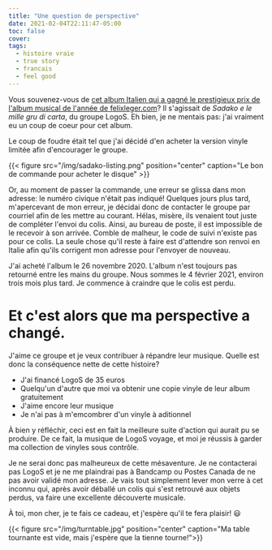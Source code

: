 ```yaml
---
title: "Une question de perspective"
date: 2021-02-04T22:11:47-05:00
toc: false
cover:
tags:
  - histoire vraie
  - true story
  - francais
  - feel good
---
```


Vous souvenez-vous de [cet album Italien qui a gagné le prestigieux prix de l'album musical de l'année de
felixleger.com](https://felixleger.com/posts/2020/10/my-musical-album-of-the-year-2020-and-more/)? Il
s'agissait de *Sadako e le mille gru di carta*, du groupe LogoS. Eh bien, je ne mentais pas: j'ai vraiment eu
un coup de coeur pour cet album.

Le coup de foudre était tel que j'ai décidé d'en acheter la version vinyle limitée afin d'encourager le
groupe.

{{< figure src="/img/sadako-listing.png" position="center" caption="Le bon de commande pour acheter le disque" >}}

Or, au moment de passer la commande, une erreur se glissa dans mon adresse: le numéro civique n'était pas indiqué!
Quelques jours plus tard, m'apercevant de mon erreur, je décidai donc de contacter le groupe par courriel afin
de les mettre au courant. Hélas, misère, ils venaient tout juste de compléter l'envoi du colis. Ainsi, au
bureau de poste, il est impossible de le recevoir à son arrivée. Comble de malheur, le code de suivi n'existe
pas pour ce colis. La seule chose qu'il reste à faire est d'attendre son renvoi en Italie afin qu'ils
corrigent mon adresse pour l'envoyer de nouveau.

J'ai acheté l'album le 26 novembre 2020. L'album n'est toujours pas retourné entre les mains du groupe. Nous
sommes le 4 février 2021, environ trois mois plus tard. Je commence à craindre que le colis est perdu.

# Et c'est alors que ma **perspective** a changé.

J'aime ce groupe et je veux contribuer à répandre leur musique. Quelle est donc la conséquence nette de
cette histoire?

- J'ai financé LogoS de 35 euros
- Quelqu'un d'autre que moi va obtenir une copie vinyle de leur album gratuitement
- J'aime encore leur musique
- Je n'ai pas à m'emcombrer d'un vinyle à aditionnel

À bien y réfléchir, ceci est en fait la meilleure suite d'action qui aurait pu se produire. De ce fait, la
musique de LogoS voyage, et moi je réussis à garder ma collection de vinyles sous contrôle.

Je ne serai donc pas malheureux de cette mésaventure. Je ne contacterai pas LogoS et je ne me plaindrai pas à
Bandcamp ou Postes Canada de ne pas avoir validé mon adresse. Je vais tout simplement lever mon verre à cet
inconnu qui, après avoir déballé un colis qui s'est retrouvé aux objets perdus, va faire une excellente
découverte musicale.

À toi, mon cher, je te fais ce cadeau, et j'espère qu'il te fera plaisir! :smiley:

{{< figure src="/img/turntable.jpg" position="center" caption="Ma table tournante est vide, mais j'espère que la tienne tourne!">}}
